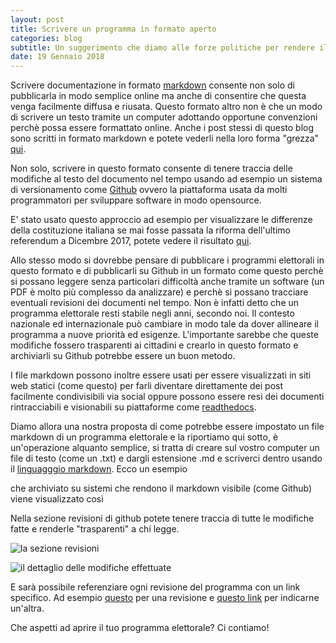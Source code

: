 ```yaml
---
layout: post
title: Scrivere un programma in formato aperto
categories: blog
subtitle: Un suggerimento che diamo alle forze politiche per rendere il loro programma facilmente divulgabile
date: 19 Gennaio 2018
---
```


Scrivere documentazione in formato [markdown](https://it.wikipedia.org/wiki/Markdown) consente non solo di pubblicarla in modo semplice online ma anche di consentire che questa venga facilmente diffusa e riusata. Questo formato altro non è che un modo di scrivere un testo tramite un computer adottando opportune convenzioni perchè possa essere formattato online. Anche i post stessi di questo blog sono scritti in formato markdown e potete vederli nella loro forma "grezza" [qui](https://raw.githubusercontent.com/HackForItaly/politicamentecorretto/master/_posts/2018-1-01-Siamo-online.md).

Non solo, scrivere in questo formato consente di tenere traccia delle modifiche al testo del documento nel tempo usando ad esempio un sistema di versionamento come [Github](www.github.com) ovvero la piattaforma usata da molti programmatori per sviluppare software in modo opensource.

E' stato usato questo approccio ad esempio per visualizzare le differenze della costituzione italiana se mai fosse passata la riforma dell'ultimo referendum a Dicembre 2017, potete vedere il risultato [qui](https://github.com/pmontrasio/costituzione/commit/002de456397d30f8591103ce1ea31664af90023e).

Allo stesso modo si dovrebbe pensare di pubblicare i programmi elettorali in questo formato e di pubblicarli su Github in un formato come questo perchè si possano leggere senza particolari difficoltà anche tramite un software (un PDF è molto più complesso da analizzare) e perchè si possano tracciare eventuali revisioni dei documenti nel tempo. Non è infatti detto che un programma elettorale resti stabile negli anni, secondo noi. Il contesto nazionale ed internazionale può cambiare in modo tale da dover allineare il programma a nuove priorità ed esigenze. L'importante sarebbe che queste modifiche fossero trasparenti ai cittadini e crearlo in questo formato e archiviarli su Github potrebbe essere un buon metodo.

I file markdown possono inoltre essere usati per essere visualizzati in siti web statici (come questo) per farli diventare direttamente dei post facilmente condivisibili via social oppure possono essere resi dei documenti rintracciabili e visionabili su piattaforme come [readthedocs](https://readthedocs.org/).

Diamo allora una nostra proposta di come potrebbe essere impostato un file markdown di un programma elettorale e la riportiamo qui sotto, è un'operazione alquanto semplice, si tratta di creare sul vostro computer un file di testo (come un .txt) e dargli estensione .md e scriverci dentro usando il [linguagggio markdown](https://it.wikipedia.org/wiki/Markdown). Ecco un esempio

<script src="https://gist.github.com/iltempe/4723875ae73859a49109bd2975c87bee.js"></script>

che archiviato su sistemi che rendono il markdown visibile (come Github) viene visualizzato così

<script src="https://gist.github.com/iltempe/f57421a37c452491df0e3072846b7077.js"></script>

Nella sezione revisioni di github potete tenere traccia di tutte le modifiche fatte e renderle "trasparenti" a chi legge.

![la sezione revisioni](https://raw.githubusercontent.com/HackForItaly/politicamentecorretto/master/images/revisioni_github.png)

![il dettaglio delle modifiche effettuate](https://raw.githubusercontent.com/HackForItaly/politicamentecorretto/master/images/revisioni2.png)

E sarà possibile referenziare ogni revisione del programma con un link specifico.
Ad esempio [questo](https://gist.github.com/iltempe/4723875ae73859a49109bd2975c87bee/119b2bb62303ed4b61b35e55073b9e06dfc1f064) per una revisione e [questo link](https://gist.github.com/iltempe/4723875ae73859a49109bd2975c87bee/ee5b17d7a5497d9d2750f04a0be51a7033f14da3) per indicarne un'altra.

Che aspetti ad aprire il tuo programma elettorale? Ci contiamo!